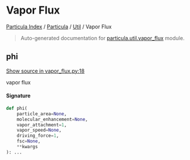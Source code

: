 # Vapor Flux

[Particula Index](../../README.md#particula-index) / [Particula](../index.md#particula) / [Util](./index.md#util) / Vapor Flux

> Auto-generated documentation for [particula.util.vapor_flux](https://github.com/Gorkowski/particula/blob/main/particula/util/vapor_flux.py) module.

## phi

[Show source in vapor_flux.py:18](https://github.com/Gorkowski/particula/blob/main/particula/util/vapor_flux.py#L18)

vapor flux

#### Signature

```python
def phi(
    particle_area=None,
    molecular_enhancement=None,
    vapor_attachment=1,
    vapor_speed=None,
    driving_force=1,
    fsc=None,
    **kwargs
): ...
```
